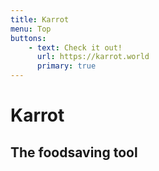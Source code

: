 ```yaml
---
title: Karrot
menu: Top
buttons:
    - text: Check it out!
      url: https://karrot.world
      primary: true
---
```


# Karrot
## The foodsaving tool
